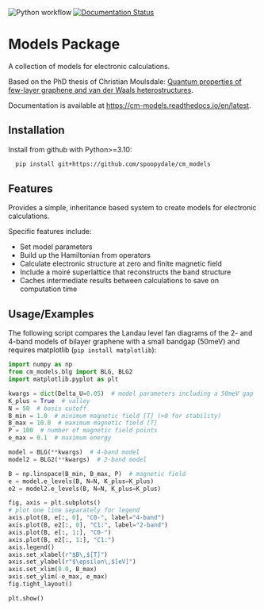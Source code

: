 ![Python workflow](https://github.com/spoopydale/cm_models/actions/workflows/python-package.yml/badge.svg) [![Documentation Status](https://readthedocs.org/projects/cm_models/badge/?version=latest)](https://cm-models.readthedocs.io/en/latest/?badge=latest)

# Models Package

A collection of models for electronic calculations.

Based on the PhD thesis of Christian Moulsdale: [Quantum properties of few-layer graphene and van der Waals heterostructures](https://research.manchester.ac.uk/en/studentTheses/quantum-properties-of-few-layer-graphene-and-van-der-waals-hetero).

Documentation is available at https://cm-models.readthedocs.io/en/latest.

## Installation

Install from github with Python>=3.10:

```bash
  pip install git+https://github.com/spoopydale/cm_models
```

## Features

Provides a simple, inheritance based system to create models for electronic calculations.

Specific features include:
 - Set model parameters
 - Build up the Hamiltonian from operators
 - Calculate electronic structure at zero and finite magnetic field
 - Include a moiré superlattice that reconstructs the band structure
 - Caches intermediate results between calculations to save on computation time

## Usage/Examples

The following script compares the Landau level fan diagrams of the 2- and 4-band models of bilayer graphene with a small bandgap (50meV) and requires matplotlib (``pip install matplotlib``):

```python
import numpy as np
from cm_models.blg import BLG, BLG2
import matplotlib.pyplot as plt

kwargs = dict(Delta_U=0.05)  # model parameters including a 50meV gap
K_plus = True  # valley
N = 50  # basis cutoff
B_min = 1.0  # minimum magnetic field [T] (>0 for stability)
B_max = 10.0  # maximum magnetic field [T]
P = 100  # number of magnetic field points
e_max = 0.1  # maximum energy

model = BLG(**kwargs)  # 4-band model
model2 = BLG2(**kwargs)  # 2-band model

B = np.linspace(B_min, B_max, P)  # magnetic field
e = model.e_levels(B, N=N, K_plus=K_plus)
e2 = model2.e_levels(B, N=N, K_plus=K_plus)

fig, axis = plt.subplots()
# plot one line separately for legend
axis.plot(B, e[:, 0], "C0-", label="4-band")
axis.plot(B, e2[:, 0], "C1:", label="2-band")
axis.plot(B, e[:, 1:], "C0-")
axis.plot(B, e2[:, 1:], "C1:")
axis.legend()
axis.set_xlabel(r"$B\,$[T]")
axis.set_ylabel(r"$\epsilon\,$[eV]")
axis.set_xlim(0.0, B_max)
axis.set_ylim(-e_max, e_max)
fig.tight_layout()

plt.show()
```
